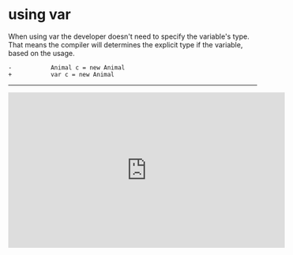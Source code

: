 ﻿# using var

When using var the developer doesn't need to specify the variable's type.  
That means the compiler will determines the explicit type if the variable, based on the usage.  
```csdiff
-           Animal c = new Animal
+           var c = new Animal
```
---
<iframe width="560" height="315" src="https://www.youtube.com/embed/z0aQ1d9MSnU?list=PL1DEQjXG2xnKI3TL-gsy91eXbh3ytOt6h" frameborder="0" allowfullscreen></iframe>
